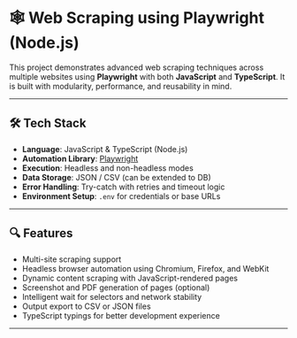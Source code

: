 # 🕸️ Web Scraping using Playwright (Node.js)

This project demonstrates advanced web scraping techniques across multiple websites using **Playwright** with both **JavaScript** and **TypeScript**. It is built with modularity, performance, and reusability in mind.

---

## 🛠 Tech Stack

- **Language**: JavaScript & TypeScript (Node.js)
- **Automation Library**: [Playwright](https://playwright.dev/)
- **Execution**: Headless and non-headless modes
- **Data Storage**: JSON / CSV (can be extended to DB)
- **Error Handling**: Try-catch with retries and timeout logic
- **Environment Setup**: `.env` for credentials or base URLs

---

## 🔍 Features

- Multi-site scraping support
- Headless browser automation using Chromium, Firefox, and WebKit
- Dynamic content scraping with JavaScript-rendered pages
- Screenshot and PDF generation of pages (optional)
- Intelligent wait for selectors and network stability
- Output export to CSV or JSON files
- TypeScript typings for better development experience

---
